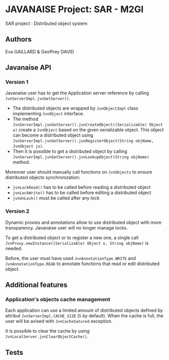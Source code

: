 # JAVANAISE Project: SAR - M2GI
SAR project : Distributed object system

## Authors
Eva GAILLARD & Geoffrey DAVID

## Javanaise API

### Version 1
Javanaise user has to get the Application server reference by calling `JvnServerImpl.jvnGetServer()`.
  - The distributed objects are wrapped by `JvnObjectImpl` class implementing `JvnObject` interface.
  - The method `JvnServerImpl.jvnGetServer().jvnCreateObject((Serializable) Object o)` create a `JvnObject` based on the given serializable object. This object can become a distributed object using `JvnServerImpl.jvnGetServer().jvnRegisterObject(String objName, JvnObject jo)`.
  - Then it is possible to get a distributed object by calling `JvnServerImpl.jvnGetServer().jvnLookupObject(String objName)` method.

Moreover user should manually call functions on `JvnObjects` to ensure distributed objects synchronization:
  - `jvnLockRead()` has to be called before reading a distributed object
  - `jvnLockWrite()` has to be called before editing a distributed object
  - `jvnUnLock()` must be called after any lock

### Version 2
Dynamic proxies and annotations allow to use distributed object with more transparency. Javanaise user will no longer manage locks.

To get a distributed object or to register a new one, a single call `JvnProxy.newInstance((Serializable) Object o, String objName)` is needed.

Before, the user must have used `JvnAnnotationType.WRITE` and `JvnAnnotationType.READ` to annotate functions that read or edit distributed object.

## Additional features

### Application's objects cache management
Each application can use a limited amount of distributed objects defined by attribut `JvnServerImpl.CACHE_SIZE` (`5` by default).
When the cache is full, the user will be avised with `JvnCacheSatured` exception.

It is possible to clear the cache by using `JvnLocalServer.jvnClearObjectCache()`.

## Tests
